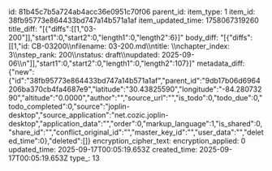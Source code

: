 id: 81b45c7b5a724ab4acc36e0951c70f06
parent_id: 
item_type: 1
item_id: 38fb95773e864433bd747a14b571a1af
item_updated_time: 1758067319260
title_diff: "[{\"diffs\":[[1,\"03-200\"]],\"start1\":0,\"start2\":0,\"length1\":0,\"length2\":6}]"
body_diff: "[{\"diffs\":[[1,\"id: CB-03200\\\nfilename: 03-200.md\\\ntitle: \\\nchapter_index: 3\\\nstep_rank: 200\\\nstatus: draft\\\nupdated: 2025-09-06\\\n\"]],\"start1\":0,\"start2\":0,\"length1\":0,\"length2\":107}]"
metadata_diff: {"new":{"id":"38fb95773e864433bd747a14b571a1af","parent_id":"9db17b06d6964206ba370cb4fa4687e9","latitude":"30.43825590","longitude":"-84.28073290","altitude":"0.0000","author":"","source_url":"","is_todo":0,"todo_due":0,"todo_completed":0,"source":"joplin-desktop","source_application":"net.cozic.joplin-desktop","application_data":"","order":0,"markup_language":1,"is_shared":0,"share_id":"","conflict_original_id":"","master_key_id":"","user_data":"","deleted_time":0},"deleted":[]}
encryption_cipher_text: 
encryption_applied: 0
updated_time: 2025-09-17T00:05:19.653Z
created_time: 2025-09-17T00:05:19.653Z
type_: 13